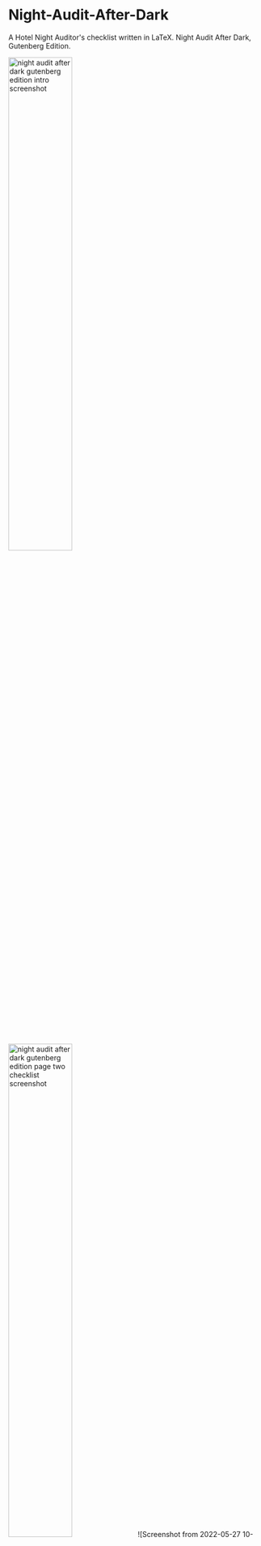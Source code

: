 # Night-Audit-After-Dark
A Hotel Night Auditor's checklist written in LaTeX. Night Audit After Dark, Gutenberg Edition. 

<!-- ![img](/image/night-audit-after-dark-cover-page-screenshot) -->
<image src="https://user-images.githubusercontent.com/31553297/170724328-c15fde9c-bb1c-4e40-872f-b3eabae608bc.png" alt="night audit after dark gutenberg edition intro screenshot" width="50%" height="50%" />
<!-- ![naad-page2-screenshot](https://user-images.githubusercontent.com/31553297/170723747-e6e5093c-fc85-44dc-a64f-5666a042f439.png) -->

<image src="https://user-images.githubusercontent.com/31553297/170723747-e6e5093c-fc85-44dc-a64f-5666a042f439.png" alt="night audit after dark gutenberg edition page two checklist screenshot" width="50%" height="50%" />
![Screenshot from 2022-05-27 10-51-48](
